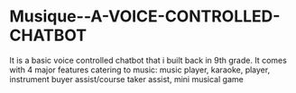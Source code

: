 # Musique--A-VOICE-CONTROLLED-CHATBOT
It is a basic voice controlled chatbot that i built back in 9th grade. It comes with 4 major features catering to music: music player, karaoke, player, instrument buyer assist/course taker assist, mini musical game
